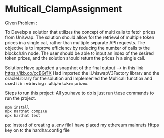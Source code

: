 # Multicall_ClampAssignment

Given Problem :

To Develop a solution that utilizes the concept of multi calls to fetch prices from Uniswap. The solution should allow for the retrieval of multiple token prices in a single call, rather than multiple separate API requests. The objective is to improve efficiency by reducing the number of calls to the blockchain node. The user should be able to input an index of the desired token prices, and the solution should return the prices in a single call.

Solution: 
Have uploaded a snapshot of the final output --> in this link https://ibb.co/ccBGrTX
Had imported the IUniswapV3Factory library and the oracleLibrary for the solution and
Implemented the Multicall function and used it in retrieving multiple token prices.

Steps to run this project:
All you have to do is just run these commands to run the project.
```shell
npm install
npx hardhat compile
npx hardhat test
```

ps: Instead of creating a .env file I have placed my ethereum mainnets Https key on to the hardhat.config file


